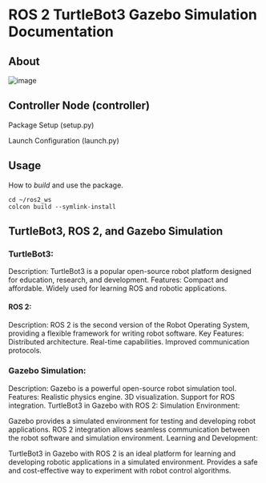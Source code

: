 # ROS 2 TurtleBot3 Gazebo Simulation Documentation
## About

![image](https://github.com/DoczyKristof/Ros2_kotprog/assets/44243837/3860de94-c763-4675-bd19-89655e9564ca)

## Controller Node (controller)

Package Setup (setup.py)

Launch Configuration (launch.py)


## Usage

How to *build* and use the package.

    cd ~/ros2_ws
    colcon build --symlink-install

## TurtleBot3, ROS 2, and Gazebo Simulation
### TurtleBot3:
Description: TurtleBot3 is a popular open-source robot platform designed for education, research, and development.
Features:
Compact and affordable.
Widely used for learning ROS and robotic applications.
#### ROS 2:
Description: ROS 2 is the second version of the Robot Operating System, providing a flexible framework for writing robot software.
Key Features:
Distributed architecture.
Real-time capabilities.
Improved communication protocols.
### Gazebo Simulation:
Description: Gazebo is a powerful open-source robot simulation tool.
Features:
Realistic physics engine.
3D visualization.
Support for ROS integration.
TurtleBot3 in Gazebo with ROS 2:
Simulation Environment:

Gazebo provides a simulated environment for testing and developing robot applications.
ROS 2 integration allows seamless communication between the robot software and simulation environment.
Learning and Development:

TurtleBot3 in Gazebo with ROS 2 is an ideal platform for learning and developing robotic applications in a simulated environment.
Provides a safe and cost-effective way to experiment with robot control algorithms.
